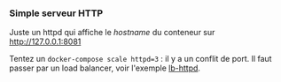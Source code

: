 ### Simple serveur HTTP

Juste un httpd qui affiche le *hostname* du conteneur sur http://127.0.0.1:8081

Tentez un `docker-compose scale httpd=3` : il y a un conflit de port. Il faut passer par un load balancer, voir l'exemple [lb-httpd](../02-lb-httpd).
